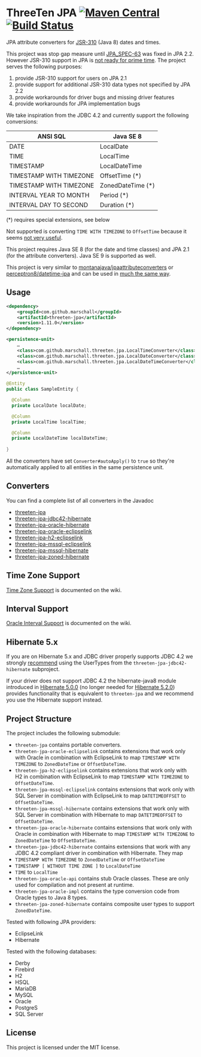 ThreeTen JPA [![Maven Central](https://maven-badges.herokuapp.com/maven-central/com.github.marschall/threeten-jpa/badge.svg)](https://maven-badges.herokuapp.com/maven-central/com.github.marschall/threeten-jpa) [![Build Status](https://travis-ci.org/marschall/threeten-jpa.svg?branch=master)](https://travis-ci.org/marschall/threeten-jpa)
============

JPA attribute converters for [JSR-310](https://jcp.org/en/jsr/detail?id=310) (Java 8) dates and times.

This project was stop gap measure until [JPA_SPEC-63](https://github.com/javaee/jpa-spec/issues/63) was fixed in JPA 2.2. However JSR-310 support in JPA is [not ready for prime time](https://marschall.github.io/2018/04/22/jpa-jsr-310.html). The project serves the following purposes:

1. provide JSR-310 support for users on JPA 2.1
1. provide support for additional JSR-310 data types not specified by JPA 2.2
1. provide workarounds for driver bugs and missing driver features
1. provide workarounds for JPA implementation bugs

We take inspiration from the JDBC 4.2 and currently support the following conversions:

| ANSI SQL                | Java SE 8         |
| ----------------------- | ----------------- |
| DATE                    | LocalDate         |
| TIME                    | LocalTime         |
| TIMESTAMP               | LocalDateTime     |
| TIMESTAMP WITH TIMEZONE | OffsetTime (*)    |
| TIMESTAMP WITH TIMEZONE | ZonedDateTime (*) |
| INTERVAL YEAR TO MONTH  | Period (*)        |
| INTERVAL DAY TO SECOND  | Duration (*)      |

 (*) requires special extensions, see below

Not supported is converting `TIME WITH TIMEZONE` to `OffsetTime` because it seems [not very useful](https://www.postgresql.org/docs/current/static/datatype-datetime.html#DATATYPE-TIMEZONES).

This project requires Java SE 8 (for the date and time classes) and JPA 2.1 (for the attribute converters). Java SE 9 is supported as well.

This project is very similar to [montanajava/jpaattributeconverters](https://bitbucket.org/montanajava/jpaattributeconverters) or [perceptron8/datetime-jpa](https://github.com/perceptron8/datetime-jpa) and can be used in [much the same way](https://wiki.java.net/blog/montanajava/archive/2014/06/17/using-java-8-datetime-classes-jpa).

Usage
-----

```xml
<dependency>
    <groupId>com.github.marschall</groupId>
    <artifactId>threeten-jpa</artifactId>
    <version>1.11.0</version>
</dependency>
```

```xml
<persistence-unit>
    …
    <class>com.github.marschall.threeten.jpa.LocalTimeConverter</class>
    <class>com.github.marschall.threeten.jpa.LocalDateConverter</class>
    <class>com.github.marschall.threeten.jpa.LocalDateTimeConverter</class>
    …
</persistence-unit>
```

```java
@Entity
public class SampleEntity {

  @Column
  private LocalDate localDate;

  @Column
  private LocalTime localTime;

  @Column
  private LocalDateTime localDateTime;
  
}
```

All the converters have set `Converter#autoApply()` to `true` so they're automatically applied to all entities in the same persistence unit.

Converters
----------

You can find a complete list of all converters in the Javadoc

 * [threeten-jpa](https://www.javadoc.io/doc/com.github.marschall/threeten-jpa/1.11.0)
 * [threeten-jpa-jdbc42-hibernate](https://www.javadoc.io/doc/com.github.marschall/threeten-jpa-jdbc42-hibernate/1.11.0)
 * [threeten-jpa-oracle-hibernate](https://www.javadoc.io/doc/com.github.marschall/threeten-jpa-oracle-hibernate/1.11.0)
 * [threeten-jpa-oracle-eclipselink](https://www.javadoc.io/doc/com.github.marschall/threeten-jpa-oracle-eclipselink/1.11.0)
 * [threeten-jpa-h2-eclipselink](https://www.javadoc.io/doc/com.github.marschall/threeten-jpa-h2-eclipselink/1.11.0)
 * [threeten-jpa-mssql-eclipselink](https://www.javadoc.io/doc/com.github.marschall/threeten-jpa-mssql-eclipselink/1.11.0)
 * [threeten-jpa-mssql-hibernate](https://www.javadoc.io/doc/com.github.marschall/threeten-jpa-mssql-hibernate/1.11.0)
 * [threeten-jpa-zoned-hibernate](https://www.javadoc.io/doc/com.github.marschall/threeten-jpa-zoned-hibernate/1.11.0)

Time Zone Support
-----------------

[Time Zone Support](https://github.com/marschall/threeten-jpa/wiki/Time-Zone-Support) is documented on the wiki.

Interval Support
----------------

[Oracle Interval Support](https://github.com/marschall/threeten-jpa/wiki/Oracle-Interval-Support) is documented on the wiki.


Hibernate 5.x
-------------

If you are on Hibernate 5.x and JDBC driver properly supports JDBC 4.2 we strongly [recommend](https://github.com/marschall/threeten-jpa/wiki/JDBC-4.2) using the UserTypes from the `threeten-jpa-jdbc42-hibernate` subproject.

If your driver does not support JDBC 4.2 the hibernate-java8 module introduced in [Hibernate 5.0.0](http://in.relation.to/2015/08/20/hibernate-orm-500-final-release/) (no longer needed for [Hibernate 5.2.0](http://in.relation.to/2016/06/01/hibernate-orm-520-final-release/)) provides functionality that is equivalent to `threeten-jpa` and we recommend you use the Hibernate support instead.

Project Structure
-----------------

The project includes the following submodule:

 * `threeten-jpa` contains portable converters.
 * `threeten-jpa-oracle-eclipselink` contains extensions that work only with Oracle in combination with EclipseLink to map `TIMESTAMP WITH TIMEZONE` to `ZonedDateTime` or `OffsetDateTime`.
 * `threeten-jpa-h2-eclipselink` contains extensions that work only with H2 in combination with EclipseLink to map `TIMESTAMP WITH TIMEZONE` to `OffsetDateTime`.
 * `threeten-jpa-mssql-eclipselink` contains extensions that work only with SQL Server in combination with EclipseLink to map `DATETIMEOFFSET` to `OffsetDateTime`.
 * `threeten-jpa-mssql-hibernate` contains extensions that work only with SQL Server in combination with Hibernate to map `DATETIMEOFFSET` to `OffsetDateTime`.
 * `threeten-jpa-oracle-hibernate` contains extensions that work only with Oracle in combination with Hibernate to map `TIMESTAMP WITH TIMEZONE` to `ZonedDateTime` to `OffsetDateTime`.
 * `threeten-jpa-jdbc42-hibernate` contains extensions that work with any JDBC 4.2 compliant driver in combination with Hibernate. They map
  * `TIMESTAMP WITH TIMEZONE` to `ZonedDateTime` or `OffsetDateTime`
  * `TIMESTAMP [ WITHOUT TIME ZONE ]` to `LocalDateTime` 
  * `TIME` to `LocalTime`
 * `threeten-jpa-oracle-api` contains stub Oracle classes. These are only used for compilation and not present at runtime.
 * `threeten-jpa-oracle-impl` contains the type conversion code from Oracle types to Java 8 types.
 * `threeten-jpa-zoned-hibernate` contains composite user types to support `ZonedDateTime`.


Tested with following JPA providers:
 * EclipseLink
 * Hibernate

Tested with the following databases:
 * Derby
 * Firebird
 * H2
 * HSQL
 * MariaDB
 * MySQL
 * Oracle
 * PostgreS
 * SQL Server

License
-------

This project is licensed under the MIT license.


